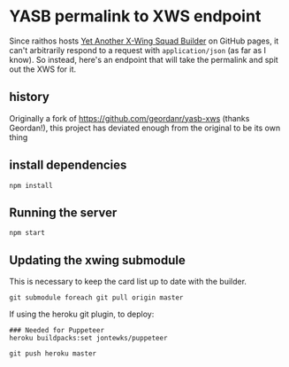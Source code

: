 # YASB permalink to XWS endpoint

Since raithos hosts [Yet Another X-Wing Squad Builder](https://raithos.github.io/xwing)
on GitHub pages, it can't arbitrarily respond to a request with
`application/json` (as far as I know).  So instead, here's an endpoint
that will take the permalink and spit out the XWS for it.

## history
Originally a fork of https://github.com/geordanr/yasb-xws (thanks Geordan!), this project has deviated enough from the original to be its own thing

## install dependencies

    npm install

## Running the server

    npm start

## Updating the xwing submodule

This is necessary to keep the card list up to date with the builder.

    git submodule foreach git pull origin master


If using the heroku git plugin, to deploy:

    ### Needed for Puppeteer
    heroku buildpacks:set jontewks/puppeteer

    git push heroku master

